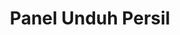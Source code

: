 ---
layout: default
title: Panel Unduh Persil
nav_order: 8
parent: Panel GeoKKP-GIS
has_children: false
---